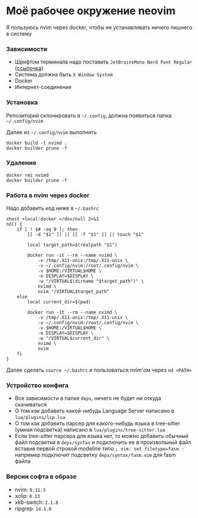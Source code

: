 # Моё рабочее окружение neovim

Я пользуюсь nvim через docker, чтобы не устанавливать ничего лишнего в систему

### Зависимости

- Шрифтом терминала надо поставить `JetBrainsMono Nerd Font Regular` ([ссылочка](https://www.nerdfonts.com/font-downloads))
- Система должна быть `X Window System`
- Docker
- Интернет-соединение

### Установка

Репозиторий склонировать в `~/.config`, должна появиться папка `~/.config/nvim`

Далее из `~/.config/nvim` выполнить

```
docker build -t nvimd .
docker builder prune -f
```

### Удаление 

```
docker rmi nvimd
docker builder prune -f
```

### Работа в nvim через docker

Надо добавить код ниже в `~/.bashrc`

```
xhost +local:docker >/dev/null 2>&1
nd() {
    if [ ! $# -eq 0 ]; then
        [[ -d "$1" ]] || [[ -f "$1" ]] || touch "$1"

        local target_path=$(realpath "$1")

        docker run -it --rm --name nvimd \
            -v /tmp/.X11-unix:/tmp/.X11-unix \
            -v ~/.config/nvim:/root/.config/nvim \
            -v $HOME:/VIRTUAL$HOME \
            -e DISPLAY=$DISPLAY \
            -w "/VIRTUAL$(dirname "$target_path")" \
            nvimd \
            nvim "/VIRTUAL$target_path"
    else
        local current_dir=$(pwd)
        
        docker run -it --rm --name nvimd \
            -v /tmp/.X11-unix:/tmp/.X11-unix \
            -v ~/.config/nvim:/root/.config/nvim \
            -v $HOME:/VIRTUAL$HOME \
            -e DISPLAY=$DISPLAY \
            -w "/VIRTUAL$current_dir" \
            nvimd \
            nvim
    fi
}
```

Далее сделать `source ~/.bashrc` и пользоваться nvim'ом через `nd <PATH>`

### Устройство конфига

- Все зависимости в папке `deps`, ничего не будет ни откуда скачиваться
- О том как добавить какой-нибудь Language Server написано в `lua/plugins/lsp.lua`
- О том как добавить парсер для какого-нибудь языка в tree-sitter (умная подсветка) написано в `lua/plugins/tree-sitter.lua`
- Если tree-sitter парсера для языка нет, то можно добавить обычный файл подсветки в `deps/syntax` и подключить ее в произвольный файл вставив первой строкой modeline типо `; vim: set filetype=fasm :` например подключит подсветку `deps/syntax/fasm.vim` для fasm файла

### Версии софта в образе

- nvim: `0.11.3`
- xclip: `0.13`
- xkb-switch: `2.1.0`
- ripgrep: `14.1.0`
